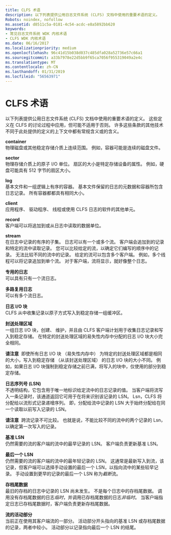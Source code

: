```yaml
---
title: CLFS 术语
description: 以下列表提供公用日志文件系统 (CLFS) 文档中使用的重要术语的定义。
Robots: noindex, nofollow
ms.assetid: d8511c5a-0181-4c54-acdc-e8a5892bb620
keywords:
- 常见日志文件系统 WDK 内核术语
- CLFS WDK 内核术语
ms.date: 06/16/2017
ms.localizationpriority: medium
ms.openlocfilehash: 96c41d15b038d037c485dfa028a52736e57c66a1
ms.sourcegitcommit: a33b7978e22d5bb9f65ca7056f955319049a2e4c
ms.translationtype: MT
ms.contentlocale: zh-CN
ms.lasthandoff: 01/31/2019
ms.locfileid: "56563971"
---
```

# <a name="clfs-terminology"></a>CLFS 术语


以下列表提供公用日志文件系统 (CLFS) 文档中使用的重要术语的定义。 这些定义在 CLFS 的讨论过程中应用，但可能不适用于否则。 许多这些条款的其他技术不同于此处提供的定义的上下文中都有常规含义或的含义。

<a href="" id="kernel-clfs-term-container"></a>**container**  
物理磁盘或其他稳定存储介质上连续范围。 例如，容器可能是连续的磁盘文件。

<a href="" id="kernel-clfs-term-sector"></a>**sector**  
物理存储介质上的原子 I/O 单位。 扇区的大小是特定存储设备的属性。 例如，硬盘可能具有 512 字节的扇区大小。

<a href="" id="kernel-clfs-term-log"></a>**log**  
基本文件和一组逻辑上有序的容器。 基本文件保留的日志的元数据和容器所包含日志记录。 所有容器都都具有相同大小。

<a href="" id="kernel-clfs-term-client"></a>**client**  
应用程序、 驱动程序、 线程或使用 CLFS 日志的软件的其他单元。

<a href="" id="kernel-clfs-term-record"></a>**record**  
客户端可以将追加到或从日志中读取的数据单位。

<a href="" id="kernel-clfs-term-stream"></a>**stream**  
在日志中记录的有序的子集。 日志可以有一个或多个流。 客户端会追加到的记录和特定的流中读取记录。 您可以比较给定的流，以确定它们编写的顺序中的记录。 无法比较不同的流中的记录。 给定的流可以包含多个客户端。 例如，多个线程可以将记录追加到单个流。 对于客户端，流将显示，就好像整个日志。

<a href="" id="kernel-clfs-term-dedicated-log"></a>**专用的日志**  
可以具有只有一个流日志。

<a href="" id="kernel-clfs-term-multiplexed-log"></a>**多路复用日志**  
可以有多个流日志。

<a href="" id="kernel-clfs-term-log-i-o-block"></a>**日志 I/O 块**  
CLFS 从中收集记录以原子方式写入到稳定存储一组缓冲区。

<a href="" id="kernel-clfs-term-marshalling-area"></a>**封送处理区域**  
一组日志 I/O 块，创建、 维护，并且由 CLFS 客户端计划用于收集日志记录和写入到稳定存储。 在特定的封送处理区域的易失性内存中分配的日志 I/O 块大小完全相同。

**请注意**  即使所有日志 I/O 块 （易失性内存中） 为特定的封送处理区域都是相同的大小，写入到稳定存储 （从该封送处理区域） 的日志 I/O 块的大小不同。 例如，如果日志 I/O 块强制到稳定存储之前已满，将写入的块中，仅使用的部分到稳定存储。

 

<a href="" id="kernel-clfs-term-log-sequence-number--lsn"></a>**日志序列号 (LSN)**  
不透明结构，它包含用于唯一地标识给定流中的日志记录的值。 当客户端将流写入一条记录时，该通道返回它可用于在将来识别该记录的 LSN。 Lsn，CLFS 将分配给以流形式记录递增序列。 即，分配给流中记录的 LSN 大于始终分配给在同一个读取以前写入记录的 LSN。

**请注意**  跨流记录不可比较。 也就是说，不能比较不同的流中的两个记录的 Lsn，以确定第一次写入的记录。

 

<a href="" id="kernel-clfs-term-base-lsn"></a>**基准 LSN**  
仍然需要的流的客户端的流中的最早记录的 LSN。 客户端负责更新基准 LSN。

<a href="" id="kernel-clfs-term-last-lsn"></a>**最后一个 LSN**  
仍然需要的流的客户端的流中的最年轻记录的 LSN。 这通常是最新写入到流，该记录，但客户端可以选择手动设置的最后一个 LSN，以指向流中的某些较早记录。 手动设置到更早的记录的最后一个 LSN 称为*截断*流。

<a href="" id="kernel-clfs-term-archive-tail"></a>**存档尾数据**  
最旧的存档的日志中记录的 LSN 尚未发生。 不是每个日志中的存档尾数据。 调用没有存档尾数据的日志*临时*，并调用已存档尾数据的日志*非临时*。 当客户端指定日志已存档尾数据时，客户端负责更新存档尾数据。

<a href="" id="kernel-clfs-term-active-portion-of-a-stream"></a>**流的活动部分**  
当前正在使用其客户端流的一部分。 活动部分开头指向的基准 LSN 或存档尾数据的记录，两者中较小。 活动部分以记录指向最后一个 LSN 的结尾。

 

 




